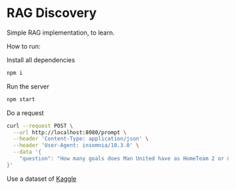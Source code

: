 # RAG Discovery

Simple RAG implementation, to learn.

How to run:

Install all dependencies

```bash
npm i
```

Run the server

```bash
npm start
```

Do a request

```bash
curl --request POST \
  --url http://localhost:8080/prompt \
  --header 'Content-Type: application/json' \
  --header 'User-Agent: insomnia/10.3.0' \
  --data '{
	"question": "How many goals does Man United have as HomeTeam 2 or more?"
}'
```

Use a dataset of [Kaggle](https://www.kaggle.com/datasets/flynn28/european-football-matches)
